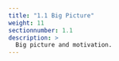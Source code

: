 ```yaml
---
title: "1.1 Big Picture"
weight: 11
sectionnumber: 1.1
description: >
  Big picture and motivation.
---
```

